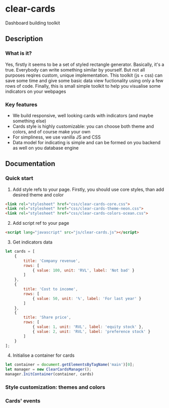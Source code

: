 # clear-cards
Dashboard building toolkit

## Description

### What is it?
Yes, firstly it seems to be a set of styled rectangle generator. Basically, it's a true. Everybody can write something similar by yourself.
But not all purposes reqires custom, unique implementation. This toolkit (js + css) can save some time and give some basic data view fuctionality using only a few rows of code.
Finally, this is small simple toolkit to help you visualise some indicators on your webpages

### Key features
* We build responsive, well looking cards with indicators (and maybe something else)
* Cards style is highly customizable: you can choose both theme and colors, and of course make your own
* For simpliness, we use vanilla JS and CSS
* Data model for indicating is simple and can be formed on you backend as well on you database engine

## Documentation

### Quick start
1. Add style refs to your page. Firstly, you should use core styles, than add desired theme and color
```html
<link rel="stylesheet" href="css/clear-cards-core.css">
<link rel="stylesheet" href="css/clear-cards-theme-neon.css">
<link rel="stylesheet" href="css/clear-cards-colors-ocean.css">
```
2. Add script ref to your page
```html
<script lang="javascript" src="js/clear-cards.js"></script>
```
3. Get indicators data
```js
let cards = [
    {
        title: 'Company revenue',
        rows: [
            { value: 100, unit: 'RVL', label: 'Not bad' }
        ]
    },
    {
        title: 'Cost to income',
        rows: [
            { value: 50, unit: '%', label: 'For last year' }
        ]
    },
    {
        title: 'Share price',
        rows: [
            { value: 1, unit: 'RVL', label: 'equity stock' },
            { value: 2, unit: 'RVL', label: 'preference stock' }
        ]
    }
];
```
4. Initialise a container for cards
```js
let container = document.getElementsByTagName('main')[0];
let manager = new ClearCardsManager();
manager.InitContainer(container, cards)
```

### Style customization: themes and colors

### Cards' events
